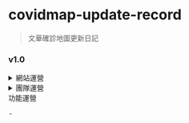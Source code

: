 # covidmap-update-record
> 文華確診地圖更新日記
### v1.0
<Details>
<Summary>網站運營</Summary>
<Pre>
- 網站初始化
- 基本功能完善
- 網頁基本框架完成
- 基本CSRF防禦
- 第三方紅隊測試
- 購置domain&ssl-> whcsc.club
- 找不到金主
- 購置雲主機
 - 系統架設完成
 </Pre>
 </Details>
 <Details>
 
<Summary>團隊運營</Summary>
<Pre>
- 新增linebot負責人
- 新增美宣
</Pre>
</Details>

<Summary>功能運營</Summary>
<Pre>
- 
</Pre>
</Details>
